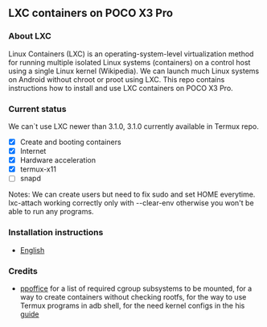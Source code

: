 ## LXC containers on POCO X3 Pro

### About LXC
Linux Containers (LXC) is an operating-system-level virtualization method for running multiple isolated Linux systems (containers) on a control host using a single Linux kernel (Wikipedia). We can launch much Linux systems on Android without chroot or proot using LXC. This repo contains instructions how to install and use LXC containers on POCO X3 Pro.

### Current status
We can`t use LXC newer than 3.1.0, 3.1.0 currently available in Termux repo.
- [x] Create and booting containers
- [x] Internet
- [x] Hardware acceleration
- [x] termux-x11
- [ ] snapd

Notes: We can create users but need to fix sudo and set HOME everytime. lxc-attach working correctly only with --clear-env otherwise you won't be able to run any programs.

### Installation instructions
- [English](docs/Installation.md)

### Credits
- [ppoffice](https://gist.github.com/ppoffice) for a list of required cgroup subsystems to be mounted, for a way to create containers without checking rootfs, for the way to use Termux programs in adb shell, for the need kernel configs in the his [guide](https://gist.github.com/ppoffice/154acbc7fa6f8b73b7b3b57af3ca6951)
